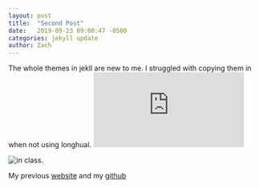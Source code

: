 ```yaml
---
layout: post
title:  "Second Post"
date:   2019-09-23 09:00:47 -0500
categories: jekyll update
author: Zach
---
```

The whole themes in jekll are new to me. I struggled with copying them in when not using longhual.
![Lets code](https://snappygoat.com/free-public-domain-images-coding_business_working_macbook/NMdX8sQiIFUbm-y8w-vx14JjhRZubjbMClcpqRtX38k.html)

![in class.](/assests/img/download3.jpg)


My previous [website](https://zacharyanelson.github.io/Csci340/labs/lab2/)
and my [github](https://github.com/ZacharyANelson)
